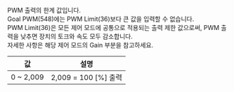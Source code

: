 PWM 출력의 한계 값입니다.  
Goal PWM(548)에는 PWM Limit(36)보다 큰 값을 입력할 수 없습니다.  
PWM Limit(36)은 모든 제어 모드에 공통으로 적용되는 출력 제한 값으로써, PWM 출력을 낮추면 장치의 토크와 속도 모두 감소합니다.  
자세한 사항은 해당 제어 모드의 Gain 부분을 참고하세요.

| 값        | 설명                 |
| :-------: | :------------------: |
| 0 ~ 2,009 | 2,009 = 100 [%] 출력 |
